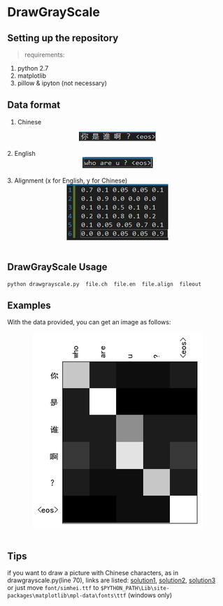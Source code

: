 # DrawGrayScale

## Setting up the repository 
>requirements: 
1. python 2.7
2. matplotlib 
3. pillow & ipyton (not necessary)

## Data format
1. Chinese

<div align="center">
    <img alt="Chinese" src="picture/ch.jpg"><br><br>
</div>
2. English 

<div align="center">
    <img alt="English" src="picture/en.jpg"><br><br>
</div>
3. Alignment (x for English, y for Chinese)

<div align="center">
    <img alt="Alignment" src="picture/align.jpg"><br><br>
</div>

## DrawGrayScale Usage 

    python drawgrayscale.py  file.ch  file.en  file.align  fileout 

## Examples 

With the data provided, you can get an image as follows:
<div align="center">
    <img alt="GrayScale" src="picture/grayscale.png"><br><br>
</div>

## Tips

if you want to draw a picture with Chinese characters, as in drawgrayscale.py(line 70),  links are listed:
[solution1](https://segmentfault.com/a/1190000005144275), [solution2](http://www.imekaku.com/2015/12/11/matplotlib-charset/), [solution3](https://www.zhihu.com/question/25404709)<br>
or just move `font/simhei.ttf` to `$PYTHON_PATH\Lib\site-packages\matplotlib\mpl-data\fonts\ttf` (windows only)
